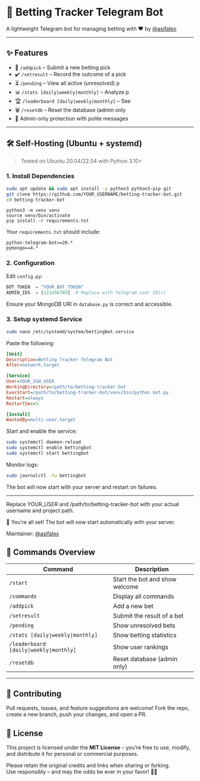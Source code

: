
# 🎲 Betting Tracker Telegram Bot

A lightweight Telegram bot for managing betting 
with ❤️ by [@asifalex](https://t.me/asifalex).

---

## ✨ Features

- 🎯 `/addpick` – Submit a new betting pick  
- ✔️ `/setresult` – Record the outcome of a pick
- ⏳ `/pending` – View all active (unresolved) p
- 📊 `/stats [daily|weekly|monthly]` – Analyze p
- 🏆 `/leaderboard [daily|weekly|monthly]` – See
- 🗑️ `/resetdb` – Reset the database (admin only
- 🔐 Admin-only protection with polite messages 

---

## 🛠️ Self-Hosting (Ubuntu + systemd)

> Tested on Ubuntu 20.04/22.04 with Python 3.10+

### 1. Install Dependencies

```bash
sudo apt update && sudo apt install -y python3 python3-pip git
git clone https://github.com/YOUR_USERNAME/betting-tracker-bot.git
cd betting-tracker-bot
````

````
python3 -m venv venv
source venv/bin/activate
pip install -r requirements.txt
````

Your `requirements.txt` should include:

```
python-telegram-bot==20.*
pymongo==4.*
```

### 2. Configuration

Edit `config.py`:

```python
BOT_TOKEN  = "YOUR_BOT_TOKEN"
ADMIN_IDS  = [123456789]  # Replace with Telegram user ID(s)
```

Ensure your MongoDB URI in `database.py` is correct and accessible.

### 3. Setup systemd Service

```bash
sudo nano /etc/systemd/system/bettingbot.service
```

Paste the following:

```ini
[Unit]
Description=Betting Tracker Telegram Bot
After=network.target

[Service]
User=YOUR_SSH_USER
WorkingDirectory=/path/to/betting-tracker-bot
ExecStart=/path/to/betting-tracker-bot/venv/bin/python bot.py
Restart=always
RestartSec=5

[Install]
WantedBy=multi-user.target
```

Start and enable the service:

```bash
sudo systemctl daemon-reload
sudo systemctl enable bettingbot
sudo systemctl start bettingbot
```

Monitor logs:

```bash
sudo journalctl -fu bettingbot
```

The bot will now start with your server and restart on failures.

---
Replace YOUR_USER and /path/to/betting-tracker-bot with your actual username and project path.

🚀 You’re all set! The bot will now start automatically with your server.

Maintainer: [@asifalex](https://t.me/asifalex)


## 🧾 Commands Overview

| Command                                 | Description                    |
| --------------------------------------- | ------------------------------ |
| `/start`                                | Start the bot and show welcome |
| `/commands`                             | Display all commands           |
| `/addpick`                              | Add a new bet                  |
| `/setresult`                            | Submit the result of a bet     |
| `/pending`                              | Show unresolved bets           |
| `/stats [daily\|weekly\|monthly]`       | Show betting statistics        |
| `/leaderboard [daily\|weekly\|monthly]` | Show user rankings             |
| `/resetdb`                              | Reset database (admin only)    |

---

## 🤝 Contributing

Pull requests, issues, and feature suggestions are welcome!
Fork the repo, create a new branch, push your changes, and open a PR.

## 📜 License

This project is licensed under the **MIT License** – you’re free to use, modify, and distribute it for personal or commercial purposes.

Please retain the original credits and links when sharing or forking.  
Use responsibly – and may the odds be ever in your favor! 🎯🍀

